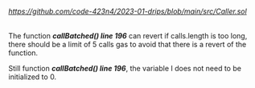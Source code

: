 
###### https://github.com/code-423n4/2023-01-drips/blob/main/src/Caller.sol

The function ***callBatched() line 196*** can revert if calls.length is too long, there should be a limit of 5 calls gas to avoid that there is a revert of the function.

Still function ***callBatched() line 196***, the variable I does not need to be initialized to 0.
